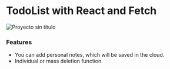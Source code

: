 # TodoList with React and Fetch

![Proyecto sin título](https://github.com/robmab/TodoList_Fetch/assets/56076087/83a23313-fae9-4242-ac09-80922b4d32c6)

### Features
- You can add personal notes, which will be saved in the cloud.
- Individual or mass deletion function.
